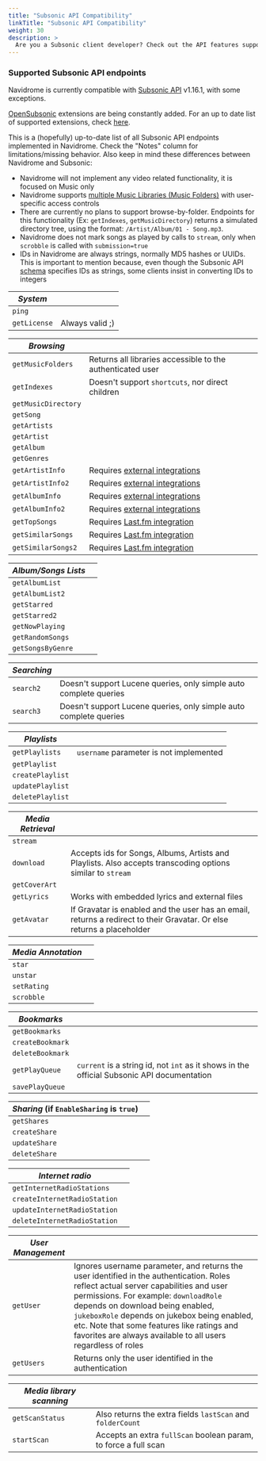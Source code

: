 ```yaml
---
title: "Subsonic API Compatibility"
linkTitle: "Subsonic API Compatibility"
weight: 30
description: >
  Are you a Subsonic client developer? Check out the API features supported by Navidrome
---
```


### Supported Subsonic API endpoints

Navidrome is currently compatible with [Subsonic API](http://www.subsonic.org/pages/api.jsp)
v1.16.1, with some exceptions.

[OpenSubsonic](https://opensubsonic.netlify.app/) extensions are being constantly added. For an up to date list of
supported extensions, check [here](https://github.com/navidrome/navidrome/issues/2695).

This is a (hopefully) up-to-date list of all Subsonic API endpoints implemented in Navidrome.
Check the "Notes" column for limitations/missing behavior. Also keep in mind these differences
between Navidrome and Subsonic:

- Navidrome will not implement any video related functionality, it is focused on Music only
- Navidrome supports [multiple Music Libraries (Music Folders)](/docs/usage/multi-library/) with user-specific access controls
- There are currently no plans to support browse-by-folder. Endpoints for this functionality (Ex: `getIndexes`, `getMusicDirectory`)
  returns a simulated directory tree, using the format: `/Artist/Album/01 - Song.mp3`.
- Navidrome does not mark songs as played by calls to `stream`, only when
  `scrobble` is called with `submission=true`
- IDs in Navidrome are always strings, normally MD5 hashes or UUIDs. This is important to
  mention because, even though the Subsonic API
  [schema](http://www.subsonic.org/pages/inc/api/schema/subsonic-rest-api-1.16.1.xsd)
  specifies IDs as strings, some clients insist in converting IDs to integers

| _System_     |                 |
| ------------ | --------------- |
| `ping`       |                 |
| `getLicense` | Always valid ;) |

| _Browsing_          |                                                                      |
| ------------------- | -------------------------------------------------------------------- |
| `getMusicFolders`   | Returns all libraries accessible to the authenticated user           |
| `getIndexes`        | Doesn't support `shortcuts`, nor direct children                     |
| `getMusicDirectory` |                                                                      |
| `getSong`           |                                                                      |
| `getArtists`        |                                                                      |
| `getArtist`         |                                                                      |
| `getAlbum`          |                                                                      |
| `getGenres`         |                                                                      |
| `getArtistInfo`     | Requires [external integrations](/docs/usage/external-integrations/) |
| `getArtistInfo2`    | Requires [external integrations](/docs/usage/external-integrations/) |
| `getAlbumInfo`      | Requires [external integrations](/docs/usage/external-integrations/) |
| `getAlbumInfo2`     | Requires [external integrations](/docs/usage/external-integrations/) |
| `getTopSongs`       | Requires [Last.fm integration](/docs/usage/external-integrations/)   |
| `getSimilarSongs`   | Requires [Last.fm integration](/docs/usage/external-integrations/)   |
| `getSimilarSongs2`  | Requires [Last.fm integration](/docs/usage/external-integrations/)   |

| _Album/Songs Lists_ |     |
| ------------------- | --- |
| `getAlbumList`      |     |
| `getAlbumList2`     |     |
| `getStarred`        |     |
| `getStarred2`       |     |
| `getNowPlaying`     |     |
| `getRandomSongs`    |     |
| `getSongsByGenre`   |     |

| _Searching_ |                                                                   |
| ----------- | ----------------------------------------------------------------- |
| `search2`   | Doesn't support Lucene queries, only simple auto complete queries |
| `search3`   | Doesn't support Lucene queries, only simple auto complete queries |

| _Playlists_      |                                         |
| ---------------- | --------------------------------------- |
| `getPlaylists`   | `username` parameter is not implemented |
| `getPlaylist`    |                                         |
| `createPlaylist` |                                         |
| `updatePlaylist` |                                         |
| `deletePlaylist` |                                         |

| _Media Retrieval_ |                                                                                                                       |
| ----------------- | --------------------------------------------------------------------------------------------------------------------- |
| `stream`          |                                                                                                                       |
| `download`        | Accepts ids for Songs, Albums, Artists and Playlists. Also accepts transcoding options similar to `stream`            |
| `getCoverArt`     |                                                                                                                       |
| `getLyrics`       | Works with embedded lyrics and external files                                                                         |
| `getAvatar`       | If Gravatar is enabled and the user has an email, returns a redirect to their Gravatar. Or else returns a placeholder |

| _Media Annotation_ |     |
| ------------------ | --- |
| `star`             |     |
| `unstar`           |     |
| `setRating`        |     |
| `scrobble`         |     |

| _Bookmarks_      |                                                                                            |
| ---------------- | ------------------------------------------------------------------------------------------ |
| `getBookmarks`   |                                                                                            |
| `createBookmark` |                                                                                            |
| `deleteBookmark` |                                                                                            |
| `getPlayQueue`   | `current` is a string id, not `int` as it shows in the official Subsonic API documentation |
| `savePlayQueue`  |                                                                                            |

| _Sharing_ (if `EnableSharing` is `true`) |     |
| ---------------------------------------- | --- |
| `getShares`                              |     |
| `createShare`                            |     |
| `updateShare`                            |     |
| `deleteShare`                            |     |

| _Internet radio_             |     |
| ---------------------------- | --- |
| `getInternetRadioStations`   |     |
| `createInternetRadioStation` |     |
| `updateInternetRadioStation` |     |
| `deleteInternetRadioStation` |     |

| _User Management_ |                                                                                                                                                                                                                                                                                                                                                                                |
| ----------------- | ------------------------------------------------------------------------------------------------------------------------------------------------------------------------------------------------------------------------------------------------------------------------------------------------------------------------------------------------------------------------------ |
| `getUser`         | Ignores username parameter, and returns the user identified in the authentication. Roles reflect actual server capabilities and user permissions. For example: `downloadRole` depends on download being enabled, `jukeboxRole` depends on jukebox being enabled, etc. Note that some features like ratings and favorites are always available to all users regardless of roles |
| `getUsers`        | Returns only the user identified in the authentication                                                                                                                                                                                                                                                                                                                         |

| _Media library scanning_ |                                                                 |
| ------------------------ | --------------------------------------------------------------- |
| `getScanStatus`          | Also returns the extra fields `lastScan` and `folderCount`      |
| `startScan`              | Accepts an extra `fullScan` boolean param, to force a full scan |
